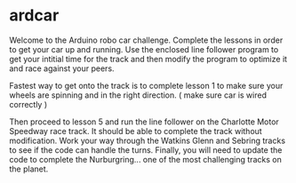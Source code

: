 # ardcar
Welcome to the Arduino robo car challenge.
Complete the lessons in order to get your car up and running.
Use the enclosed line follower program to get your intitial time for the track and then
modify the program to optimize it and race against your peers.

Fastest way to get onto the track is to complete lesson 1 to make sure your wheels are spinning and in the right direction. ( make sure car is wired correctly ) 

Then proceed to lesson 5 and run the line follower on the Charlotte Motor Speedway race track. It should be able to complete the track without modification. Work your way through the Watkins Glenn and Sebring tracks to see if the code can handle the turns. Finally, you will need to update the code to complete the Nurburgring... one of the most challenging tracks on the planet.
